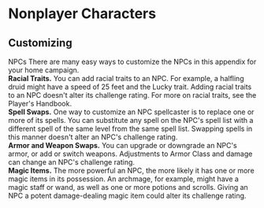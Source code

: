 # Nonplayer Characters 
## Customizing 
NPCs There are many easy ways to customize the NPCs in this appendix for your home campaign.    
**Racial Traits.** You can add racial traits to an NPC. For example, a halfling druid might have a speed of 25 feet and the Lucky trait. Adding racial traits to an NPC doesn't alter its challenge rating. For more on racial traits, see the Player's Handbook.    
**Spell Swaps.** One way to customize an NPC spellcaster is to replace one or more of its spells. You can substitute any spell on the NPC's spell list with a different spell of the same level from the same spell list. Swapping spells in this manner doesn't alter an NPC's challenge rating.    
**Armor and Weapon Swaps.** You can upgrade or downgrade an NPC's armor, or add or switch weapons. Adjustments to Armor Class and damage can change an NPC's challenge rating.    
**Magic Items.** The more powerful an NPC, the more likely it has one or more magic items in its possession. An archmage, for example, might have a magic staff or wand, as well as one or more potions and scrolls. Giving an NPC a potent damage-dealing magic item could alter its challenge rating.